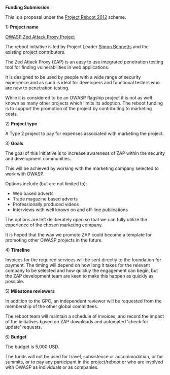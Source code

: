**Funding Submission**

This is a proposal under the [Project
Reboot 2012](https://www.owasp.org/index.php/Projects_Reboot_2012)
scheme.

1\) **Project name**

[OWASP Zed Attack Proxy
Project](OWASP_Zed_Attack_Proxy_Project "wikilink")

The reboot initiative is led by Project Leader [Simon
Bennetts](User:Simon_Bennetts "wikilink") and the existing project
contributors.

The Zed Attack Proxy (ZAP) is an easy to use integrated penetration
testing tool for finding vulnerabilities in web applications.

It is designed to be used by people with a wide range of security
experience and as such is ideal for developers and functional testers
who are new to penetration testing.

While it is considered to be an OWASP flagship project it is not as well
known as many other projects which limits its adoption. The reboot
funding is to support the promotion of the project by contributing to
marketing costs.

2\) **Project type**

A Type 2 project to pay for expenses associated with marketing the
project.

3\) **Goals**

The goal of this initiative is to increase awareness of ZAP within the
security and development communities.

This will be achieved by working with the marketing company selected to
work with OWASP.

Options include (but are not limited to):

  - Web based adverts
  - Trade magazine based adverts
  - Professionally produced videos
  - Interviews with well known on and off-line publications

The options are left deliberately open so that we can fully utilize the
experience of the chosen marketing company.

It is hoped that the way we promote ZAP could become a template for
promoting other OWASP projects in the future.

4\) **Timeline**

Invoices for the required services will be sent directly to the
foundation for payment. The timing will depend on how long it takes for
the relevant company to be selected and how quickly the engagement can
begin, but the ZAP development team are keen to make this happen as
quickly as possible.

5\) **Milestone reviewers**

In addition to the GPC, an independent reviewer will be requested from
the membership of the other global committees.

The reboot team will maintain a schedule of invoices, and record the
impact of the initiatives based on ZAP downloads and automated 'check
for update' requests.

6\) **Budget**

The budget is 5,000 USD.

The funds will not be used for travel, subsistence or accommodation, or
for summits, or to pay any participant in the project/reboot or who are
involved with OWASP as individuals or as companies.